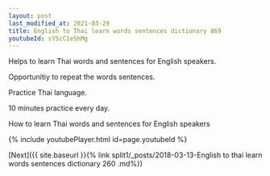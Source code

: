 ```yaml
---
layout: post
last_modified_at: 2021-03-29
title: English to Thai learn words sentences dictionary 869 
youtubeId: sY5cC1e5hMg
---
```

 
 
Helps to learn Thai words and sentences for English speakers.

Opportunitiy to repeat the words sentences. 

Practice Thai language. 
 
10 minutes practice every day. 
 
How to learn Thai words and sentences for English speakers 
 
{% include youtubePlayer.html id=page.youtubeId %}
 
 
[Next]({{ site.baseurl }}{% link  split1/_posts/2018-03-13-English to thai learn words sentences dictionary 260 .md%})
 
